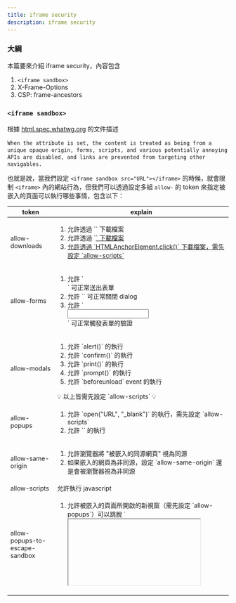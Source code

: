 ```yaml
---
title: iframe security
description: iframe security
---
```


### 大綱

本篇要來介紹 iframe security，內容包含

1. `<iframe sandbox>`
2. X-Frame-Options
3. CSP: frame-ancestors

### `<iframe sandbox>`

根據 [html.spec.whatwg.org](https://html.spec.whatwg.org/multipage/iframe-embed-object.html#attr-iframe-sandbox) 的文件描述

```
When the attribute is set, the content is treated as being from a unique opaque origin, forms, scripts, and various potentially annoying APIs are disabled, and links are prevented from targeting other navigables.
```

也就是說，當我們設定 `<iframe sandbox src="URL"></iframe>` 的時候，就會限制 `<iframe>` 內的網站行為，但我們可以透過設定多組 `allow-` 的 token 來指定被嵌入的頁面可以執行哪些事情，包含以下：

<table>
  <thead>
    <tr>
      <th>token</th>
      <th>explain</th>
    </tr>
  </thead>
  <tbody>
    <tr>
      <td>allow-downloads</td>
      <td>
        <ol>
          <li>允許透過 `<a download>` 下載檔案</li>
          <li>允許透過 `<a href="file-url">` 下載檔案</li>
          <li>允許透過 `HTMLAnchorElement.click()` 下載檔案，需先設定 `allow-scripts`</li>
        </ol>
      </td>
    </tr>
    <tr>
      <td>allow-forms</td>
      <td>
        <ol>
          <li>允許 `<form action="URL"></form>` 可正常送出表單</li>
          <li>允許 `<dialog><form method="dialog"></form></dialog>` 可正常關閉 dialog</li>
          <li>允許 `<form><input pattern="\w{3,16}" /></form>` 可正常觸發表單的驗證</li>
        </ol>
      </td>
    </tr>
    <tr>
      <td>allow-modals</td>
      <td>
        <ol>
          <li>允許 `alert()` 的執行</li>
          <li>允許 `confirm()` 的執行</li>
          <li>允許 `print()` 的執行</li>
          <li>允許 `prompt()` 的執行</li>
          <li>允許 `beforeunload` event 的執行</li>
        </ol>
        💡 以上皆需先設定 `allow-scripts` 💡
      </td>
    </tr>
    <tr>
      <td>allow-popups</td>
      <td>
        <ol>
          <li>允許 `open("URL", "_blank")` 的執行，需先設定 `allow-scripts`</li>
          <li>允許 `<a target="_blank">` 的執行</li>
        </ol>
      </td>
    </tr>
    <tr>
      <td>allow-same-origin</td>
      <td>
        <ol>
          <li>允許瀏覽器將 "被嵌入的同源網頁" 視為同源</li>
          <li>如果嵌入的網頁為非同源，設定 `allow-same-origin` 還是會被瀏覽器視為非同源</li>
        </ol>
      </td>
    </tr>
    <tr>
      <td>allow-scripts</td>
      <td>允許執行 javascript</td>
    </tr>
    <tr>
      <td>allow-popups-to-escape-sandbox</td>
      <td>
        <ol>
          <li>允許被嵌入的頁面所開啟的新視窗（需先設定 `allow-popups`）可以跳脫 `<iframe>` 設定的 sandbox</li>
          <li>應用場景：新聞網站為了營收，透過 iframe 嵌入第三方廣告，第三方廣告頁的 "立即結帳" 會另開購物車頁面，這個購物車頁面，就可以跳脫 `<iframe>` 設定的 sandbox（可以正常執行 JavaScript => 可以正常結帳）</li>
        </ol>
      </td>
    </tr>
    <tr>
      <td>allow-top-navigation</td>
      <td>
        <ol>
          <li>允許被嵌入的頁面可以針對 `window.top` 去導轉，需先設定 `allow-scripts`</li>
          <li>允許被嵌入的頁面可以使用 `window.top.close()`，需先設定 `allow-scripts`，且 top 頁面是透過 js 打開的</li>
        </ol>
      </td>
    </tr>
    <tr>
      <td>allow-top-navigation-by-user-activation</td>
      <td>
        <ol>
          <li>`allow-top-navigation` 的子集合，差別是 => 必須由 user 觸發（例如：onClick）</li>
          <li>承上，若有設定 `allow-top-navigation`，則不需要設定此 token</li>
        </ol>
      </td>
    </tr>
    <tr>
      <td>allow-top-navigation-to-custom-protocols</td>
      <td>同 `allow-top-navigation`，差別是 => 可以導轉到 http 以外的 protocols</td>
    </tr>
    <tr>
      <td>allow-orientation-lock</td>
      <td>`lockOrientation()` 已被棄用，本篇不討論</td>
    </tr>
    <tr>
      <td>allow-presentation</td>
      <td>允許被嵌入的網頁使用 `PresentationRequest`（我沒用過）</td>
    </tr>
    <tr>
      <td>allow-pointer-lock</td>
      <td>允許被嵌入的網頁使用 Pointer Lock API（我沒用過）</td>
    </tr>
  </tbody>
</table>

### 實作環節

我們建立以下：
| 檔案名稱 | 用途 |
| ---- | ---- |
| 5000.html | 主網站，等等要透過瀏覽器打開 |
| 5000sandbox.html | 被嵌入 `<iframe>` 的網站 |
| 5000sandbox-popup.html | 被嵌入 `<iframe>` 的網站所開啟的新分頁 |
| index.ts | NodeJS HTTP Server |
| download.js | 被下載的測試檔案，內容隨意 |

### allow-downloads

5000.html

```html
<html>
  <head></head>
  <body>
    <h1>5000.html</h1>
    <style>
      iframe {
        width: 100%;
        height: 300px;
      }
    </style>

    <iframe
      src="http://localhost:5000/sandbox"
      sandbox="allow-scripts"
    ></iframe>
  </body>
</html>
```

5000sandbox.html

```html
<html>
  <head></head>
  <body>
    <h1>5000sandbox.html</h1>

    <h3>allow-downloads</h3>
    <div>
      <a download href="http://localhost:5000/download">
        download file with download attribute
      </a>
      <br />
      <a href="http://localhost:5000/download">
        navigate to a URL with Content-Disposition: attachment
      </a>
      <br />
      <script>
        function handleDownload() {
          const a = document.createElement("a");
          a.href = "http://localhost:5000/download";
          a.click();
        }
      </script>
      <button onclick="handleDownload()">download file with js control</button>
    </div>
  </body>
</html>
```

index.ts

```ts
import { readFileSync } from "fs";
import { http5000Server } from "./httpServers";
import { join } from "path";
import { faviconListener } from "../listeners/faviconListener";
import { notFoundListener } from "../listeners/notFoundlistener";

// 為了開發方便，每次 request 都去讀取 static html

http5000Server.removeAllListeners("request");
http5000Server.on("request", function requestListener(req, res) {
  if (req.url === "/favicon.ico") return faviconListener(req, res);
  if (req.url === "/") {
    res.setHeader("Content-Type", "text/html; charset=utf-8");
    return res.end(readFileSync(join(__dirname, "5000.html")));
  }
  if (req.url === "/sandbox") {
    res.setHeader("Content-Type", "text/html; charset=utf-8");
    return res.end(readFileSync(join(__dirname, "5000sandbox.html")));
  }
  if (req.url === "/download") {
    res.setHeader("Content-Type", "text/javascript");
    res.setHeader("Content-Disposition", "attachment; filename=download.js");
    return res.end(readFileSync(join(__dirname, "download.js")));
  }
  return notFoundListener(req, res);
});
```

download.js

```js
console.log("downloaded js file!!!");
```

瀏覽器打開 http://localhost:5000/ ，點擊下載連結跟按鈕，會看到以下錯誤訊息
![not-allow-downloads](../../static/img/not-allow-downloads.jpg)

把 `allow-downloads` 加上去

5000.html

```html
<iframe
  src="http://localhost:5000/sandbox"
  sandbox="allow-scripts allow-downloads"
></iframe>
```

重整畫面，點擊下載按鈕，此時就可以正常下載了 ✨✨✨

### allow-forms

5000.html

```html
<iframe src="http://localhost:5000/sandbox" sandbox=""></iframe>
```

5000sandbox.html

```html
<h3>allow-forms</h3>
<form
  method="post"
  action="http://localhost:5000/form"
  enctype="multipart/form-data"
>
  <input type="text" placeholder="請輸入帳號" name="username" />
  <button type="submit">送出</button>
</form>

<dialog open>
  <form method="dialog">
    <input type="text" placeholder="請輸入帳號" name="username" pattern="" />
    <button type="submit">Close Dialog</button>
  </form>
</dialog>

<form
  method="post"
  action="http://localhost:5000/form"
  enctype="multipart/form-data"
>
  <input
    required
    type="text"
    placeholder="請輸入帳號(長度4~16)"
    name="username"
    pattern="\w{4,16}"
  />
  <button type="submit">驗證 && 送出</button>
</form>
```

index.ts

```ts
if (req.url === "/form") {
  res.setHeader("Content-Type", "text/plain");
  return res.end("form submitted");
}
```

瀏覽器打開 http://localhost:5000/ ，點擊按鈕，會看到以下錯誤訊息
![not-allow-forms](../../static/img/not-allow-forms.jpg)

把 `allow-forms` 加上去

5000.html

```html
<iframe src="http://localhost:5000/sandbox" sandbox="allow-forms"></iframe>
```

重整畫面，點擊 submit 按鈕，此時就可以正常表單驗證 & 送出表單了 ✨✨✨

### allow-modals

5000.html

```html
<iframe src="http://localhost:5000/sandbox" sandbox="allow-scripts"></iframe>
```

5000sandbox.html

```html
<h3>allow-modals</h3>
<script>
  function promptUsername() {
    const username = prompt("username");
    console.log(username);
  }
  addEventListener("beforeunload", (e) => {
    e.preventDefault();
    e.returnValue = "beforeunload";
    return "beforeunload";
  });
</script>
<button onclick="alert('alert')">alert</button>
<button onclick="confirm('confirm')">confirm</button>
<button onclick="print()">print</button>
<button onclick="promptUsername()">prompt</button>
```

瀏覽器打開 http://localhost:5000/ ，點擊按鈕，會看到以下錯誤訊息
![not-allow-modals](../../static/img/not-allow-modals.jpg)

把 `allow-modals` 加上去

5000.html

```html
<iframe
  src="http://localhost:5000/sandbox"
  sandbox="allow-scripts allow-modals"
></iframe>
```

重整畫面，點擊按鈕，此時就可以正常跳出 modal 了 ✨✨✨

### allow-popups

5000.html

```html
<iframe src="http://localhost:5000/sandbox" sandbox="allow-scripts"></iframe>
```

5000sandbox.html

```html
<h3>allow-popups</h3>
<div>
  <script>
    function openExampleCom() {
      open("https://example.com/", "_blank");
    }
  </script>
  <a target="_blank" href="https://example.com/">open example.com</a>
  <button onclick="openExampleCom()">open example.com</button>
</div>
```

瀏覽器打開 http://localhost:5000/ ，點擊按鈕，會看到以下錯誤訊息
![not-allow-popups](../../static/img/not-allow-popups.jpg)

把 `allow-popups` 加上去

5000.html

```html
<iframe
  src="http://localhost:5000/sandbox"
  sandbox="allow-scripts allow-popups"
></iframe>
```

重整畫面，點擊按鈕，此時就可以正常開啟新視窗了 ✨✨✨

### allow-popups-to-escape-sandbox

5000.html

```html
<iframe src="http://localhost:5000/sandbox" sandbox="allow-popups"></iframe>
```

5000sandbox.html

```html
<h3>allow-popups-to-escape-sandbox</h3>
<a target="_blank" href="http://localhost:5000/sandbox-popup">另開新頁</a>
<a target="_self" href="http://localhost:5000/sandbox-popup">原頁導轉</a>
```

5000sandbox-popup.html

```html
<html>
  <head></head>
  <body>
    <h1>5000sandbox-popup.html</h1>
    <h2 id="h2" style="display: none">
      JavaScript is enabled (allow-popups-to-escape-sandbox)
    </h2>
    <script>
      document.getElementById("h2").style.display = "block";
    </script>
    <noscript>
      <h2>JavaScript is disabled (not-allow-popups-to-escape-sandbox)</h2>
    </noscript>
  </body>
</html>
```

index.ts

```ts
if (req.url === "/sandbox-popup") {
  res.setHeader("Content-Type", "text/html; charset=utf-8");
  return res.end(readFileSync(join(__dirname, "5000sandbox-popup.html")));
}
```

瀏覽器打開 http://localhost:5000/ ，分別點擊兩個按鈕

原頁導轉
![same-browsing-context](../../static/img/same-browsing-context.jpg)

另開新頁
![not-allow-popups-to-escape-sandbox](../../static/img/not-allow-popups-to-escape-sandbox.jpg)

把 `allow-popups-to-escape-sandbox` 加上去

5000.html

```html
<iframe
  src="http://localhost:5000/sandbox"
  sandbox="allow-popups allow-popups-to-escape-sandbox"
></iframe>
```

重整畫面，分別點擊兩個按鈕

原頁導轉
![same-browsing-context](../../static/img/same-browsing-context.jpg)

另開新頁
![allow-popups-to-escape-sandbox](../../static/img/allow-popups-to-escape-sandbox.jpg)

- ✅ 原頁導轉，由於還是同一個 browsing context（不是 popup），所以還是會被 sandbox 限制（不能執行 script）
- ✅ 另開新頁，吃到 `allow-popups-to-escape-sandbox`，所以可以跳出 sandbox 的限制（可以執行 script）

### allow-top-navigation & allow-top-navigation-by-user-activation

5000.html

```html
<iframe src="http://localhost:5000/sandbox" sandbox="allow-scripts"></iframe>
```

5000sandbox.html

```html
<h3>allow-top-navigation-by-user-activation</h3>
<script>
  function navigateTopToExampleCom() {
    top.location.href = "https://example.com/";
  }
</script>
<button onclick="navigateTopToExampleCom()">
  top navigation to example.com
</button>
```

瀏覽器打開 http://localhost:5000/ ，點擊按鈕，會看到以下錯誤訊息
![not-allow-top-navigation](../../static/img/not-allow-top-navigation.jpg)

把 `allow-top-navigation` 加上去

5000.html

```html
<iframe
  src="http://localhost:5000/sandbox"
  sandbox="allow-scripts allow-top-navigation"
></iframe>
```

重整畫面，點擊按鈕，此時就可以正常把 top window 導轉了 ✨✨✨

### X-Frame-Options

- 一句話總結，這個 Response Header 決定該網頁是否可以被 HTML 的 `<iframe>`, `<frame>`, `<embed>` 跟 `<object>` 嵌入
- 其中，`<frame>`, `<embed>` 跟 `<object>` 都是比較老舊的 HTMLElement，故本篇會著重在 `<iframe>`

### X-Frame-Options: DENY

不讓任何網頁嵌入

### X-Frame-Options: SAMEORIGIN

只讓同源的網頁嵌入

### CSP: frame-ancestors

比 [X-Frame-Options](#x-frame-options) 更新的 HTTP Response Header，可以提供更精細的控制，可設定多個白名單

### frame-ancestors 'none'

跟 [X-Frame-Options: DENY](#x-frame-options-deny) 類似，不讓任何網頁嵌入

### frame-ancestors 'self'

跟 [X-Frame-Options: SAMEORIGIN](#x-frame-options-sameorigin) 類似，只讓同源的網頁嵌入

### X-Frame-Options 跟 CSP 都沒設定的情況

- 該網頁可被任何網頁嵌入
- 遵守 [Same-origin_policy](https://developer.mozilla.org/en-US/docs/Web/Security/Same-origin_policy)
- 嵌入同源的網站，可互相存取對方的 `window`
  - parent 網站可透過 `window.frames[number]` 或 `HTMLIFrameElement.contentWindow` 存取嵌入的網站
  - 嵌入的網站則可以透過 `window.parent` 存取 parent 網站
- 嵌入跨域的網站，則瀏覽器會限制能存取的屬性
  - 若需要互相通訊，則需要透過 `window.postMessage` 以及 `addEventListener('message', callback)`
  - 確保雙方的程式接有實作對應的發送事件以及接收事件，如此就可減少未經授權的存取
  - 若嘗試在跨域的網站互相存取其對方 `window` 底下的屬性，則會被瀏覽器擋下來
  ```
  Uncaught SecurityError: Failed to read a named property 'document' from 'Window': Blocked a frame with origin "http://localhost:5001" from accessing a cross-origin frame.
  ```

### X-Frame-Options: DENY + frame-ancestors 'self'

如果同時設定這兩個，瀏覽器會以哪個為更高優先度呢？我們使用 NodeJS HTTP 模組來試試看：

NodeJS

```ts
http5000Server.on("request", function requestListener(req, res) {
  if (req.url === "/") {
    res.setHeader("Content-Type", "text/html; charset=utf-8");
    return res.end(readFileSync(join(__dirname, "5000.html")));
  }
});

http5001Server.on("request", function requestListener(req, res) {
  if (req.url === "/DENY+self") {
    res.setHeader("X-Frame-Options", "DENY");
    res.setHeader("Content-Security-Policy", "frame-ancestors 'self'");
  }
});
```

5000.html

```html
<html>
  <head></head>
  <body>
    <h1>5000</h1>
    <div>5000DENY+self</div>
    <iframe src="http://localhost:5000/DENY+self"></iframe>
  </body>
</html>
```

5000DENY+self.html

```html
<html>
  <head></head>
  <body>
    <h1>5000DENY+self</h1>
    <script>
      console.log("5000DENY+self.html", window.parent.document);
    </script>
  </body>
</html>
```

兩者都有設定的情況，CSP 的優先權會高於 `X-Frame-Options`
![5000DENY+self](../../static/img/5000DENY+self.jpg)

在 [CSP2](https://www.w3.org/TR/CSP2/#frame-ancestors-and-frame-options) 的官方文件中有描述到這點

```
The frame-ancestors directive obsoletes the X-Frame-Options header. If a resource has both policies, the frame-ancestors policy SHOULD be enforced and the X-Frame-Options policy SHOULD be ignored.
```

### X-Frame-Options 跟 CSP frame-ancestors 該怎麼設定

因為 `CSP frame-ancestors` 是比較新的功能，為了瀏覽器的向後兼容性，建議兩者都設置

如果不想讓所有網站嵌入，就設定

```ts
res.setHeader("X-Frame-Options", "DENY");
res.setHeader("Content-Security-Policy", "frame-ancestors 'none'");
```

如果只想讓同源的網站嵌入，就設定

```ts
res.setHeader("X-Frame-Options", "SAMEORIGIN");
res.setHeader("Content-Security-Policy", "frame-ancestors 'self'");
```

如果想要更精細的控制哪些網站可嵌入，就設定

```ts
res.setHeader(
  "Content-Security-Policy",
  "frame-ancestors <host-source> <host-source>",
);
```

### 參考資料

- https://developer.mozilla.org/en-US/docs/Web/HTML/Reference/Elements/iframe#sandbox
- https://developer.mozilla.org/en-US/docs/Web/HTTP/Headers/X-Frame-Options
- https://developer.mozilla.org/en-US/docs/Web/HTTP/Reference/Headers/Content-Security-Policy#self
- https://developer.mozilla.org/en-US/docs/Web/HTTP/Reference/Headers/Content-Security-Policy/frame-ancestors
- https://developer.mozilla.org/en-US/docs/Web/Security/Same-origin_policy
- https://developer.mozilla.org/en-US/docs/Glossary/Same-origin_policy
- https://www.w3.org/TR/CSP2/#frame-ancestors-and-frame-options
- https://html.spec.whatwg.org/multipage/iframe-embed-object.html#attr-iframe-sandbox
- https://aszx87410.github.io/beyond-xss/ch5/clickjacking/
